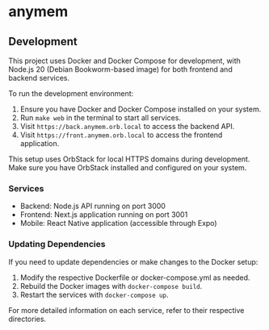 # anymem

## Development

This project uses Docker and Docker Compose for development, with Node.js 20 (Debian Bookworm-based image) for both frontend and backend services.

To run the development environment:

1. Ensure you have Docker and Docker Compose installed on your system.
2. Run `make web` in the terminal to start all services.
3. Visit `https://back.anymem.orb.local` to access the backend API.
4. Visit `https://front.anymem.orb.local` to access the frontend application.

This setup uses OrbStack for local HTTPS domains during development. Make sure you have OrbStack installed and configured on your system.

### Services

- Backend: Node.js API running on port 3000
- Frontend: Next.js application running on port 3001
- Mobile: React Native application (accessible through Expo)

### Updating Dependencies

If you need to update dependencies or make changes to the Docker setup:

1. Modify the respective Dockerfile or docker-compose.yml as needed.
2. Rebuild the Docker images with `docker-compose build`.
3. Restart the services with `docker-compose up`.

For more detailed information on each service, refer to their respective directories.
